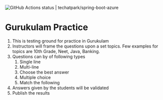 ![GitHub Actions status | techatpark/spring-boot-azure](https://github.com/techatpark/spring-boot-azure/workflows/Java%20CI%20with%20Maven/badge.svg)

# Gurukulam Practice

1. This is testing ground for practice in Gurukulam
1. Instructors will frame the questions upon a set topics. Few examples for topics are 10th Grade, Neet, Java, Banking.
1. Questions can by of following types
    1. Single line
    2. Multi-line
    3. Choose the best answer
    4. Multiple choice
    5. Match the following
1. Answers given by the students will be validated
1. Publish the results

